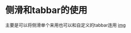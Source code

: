 # 侧滑和tabbar的使用
主要是可以将侧滑单个来用也可以和自定义的tabbar连用
[img](http://github.com/1428501687@qq.com/自定义tabbar/raw/master/gif/slider.gif)
